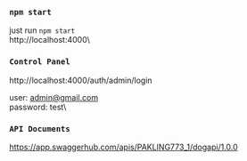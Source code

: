 ### `npm start`

just run `npm start`\
http://localhost:4000\


### `Control Panel`

http://localhost:4000/auth/admin/login

user: admin@gmail.com\
password: test\



### `API Documents`

https://app.swaggerhub.com/apis/PAKLING773_1/dogapi/1.0.0



